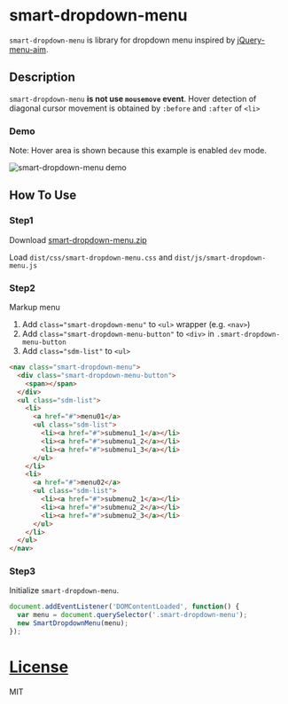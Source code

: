 # smart-dropdown-menu

`smart-dropdown-menu` is library for dropdown menu inspired by [jQuery-menu-aim](https://github.com/kamens/jQuery-menu-aim).

## Description
`smart-dropdown-menu` **is not use `mousemove` event**.
Hover detection of diagonal cursor movement is obtained by `:before` and `:after` of `<li>`

### Demo
Note: Hover area is shown because this example is enabled `dev` mode.

![smart-dropdown-menu demo](https://raw.githubusercontent.com/yami-beta/smart-dropdown-menu/master/example/img/demo.gif)

## How To Use

### Step1
Download [smart-dropdown-menu.zip](https://github.com/yami-beta/smart-dropdown-menu/releases/download/v0.1.0/smart-dropdown-menu.zip)

Load `dist/css/smart-dropdown-menu.css` and `dist/js/smart-dropdown-menu.js`

### Step2
Markup menu

1. Add `class="smart-dropdown-menu"` to `<ul>` wrapper (e.g. `<nav>`)
2. Add `class="smart-dropdown-menu-button"` to `<div>` in `.smart-dropdown-menu-button`
3. Add `class="sdm-list"` to `<ul>`

```html
<nav class="smart-dropdown-menu">
  <div class="smart-dropdown-menu-button">
    <span></span>
  </div>
  <ul class="sdm-list">
    <li>
      <a href="#">menu01</a>
      <ul class="sdm-list">
        <li><a href="#">submenu1_1</a></li>
        <li><a href="#">submenu1_2</a></li>
        <li><a href="#">submenu1_3</a></li>
      </ul>
    </li>
    <li>
      <a href="#">menu02</a>
      <ul class="sdm-list">
        <li><a href="#">submenu2_1</a></li>
        <li><a href="#">submenu2_2</a></li>
        <li><a href="#">submenu2_3</a></li>
      </ul>
    </li>
  </ul>
</nav>
```

### Step3
Initialize `smart-dropdown-menu`.

```javascript
document.addEventListener('DOMContentLoaded', function() {
  var menu = document.querySelector('.smart-dropdown-menu');
  new SmartDropdownMenu(menu);
});
```

# [License](https://github.com/yami-beta/smart-dropdown-menu/blob/master/LICENSE)
MIT
